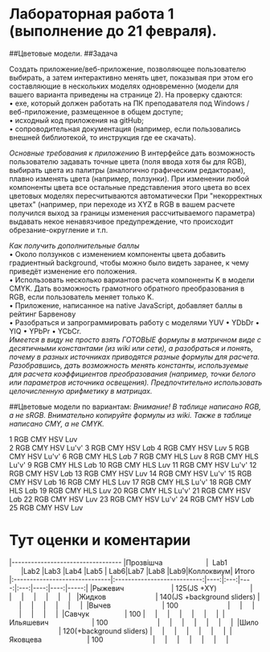 # Лабораторная работа 1 (выполнение до 21 февраля).

##Цветовые модели.
##Задача

Создать приложение/веб-приложение, позволяющее пользователю  выбирать, а затем интерактивно менять цвет, показывая при этом его составляющие в нескольких моделях одновременно (модели для вашего варианта приведены на странице 2).
На проверку сдаются:      
• exe, который должен работать на ПК преподавателя под Windows /веб-приложение, размещенное в общем доступе;     
• исходный код приложения на gitHub;    
• сопроводительная документация (например, если пользовались внешней библиотекой, то инструкция где ее скачать).

*Основные требования к приложению*
В интерфейсе дать возможность пользователю задавать точные цвета (поля ввода хотя бы для RGB), выбирать цвета из палитры (аналогично графическим редакторам), плавно изменять цвета (например, ползунки).
При изменении любой компоненты цвета все остальные представления этого цвета во всех цветовых моделях пересчитываются автоматически
При "некорректных цветах" (например, при переходе из XYZ в RGB в вашем расчете получился выход за границы изменения рассчитываемого параметра) выдавать некое ненавязчивое предупреждение, что происходит обрезание-округление и т.п.

*Как получить дополнительные баллы*     
•	Около ползунков с изменением компоненты цвета добавить градиентный background, чтобы можно было видеть заранее, к чему приведёт изменение его положения.     
•	Использовать несколько вариантов расчета компоненты K в модели CMYK. Дать возможность грамотного обратного преобразования в RGB, если пользователь меняет только K.     
•	Приложение, написанное на native JavaScript, добавляет баллы в рейтинг Барвенову      
•	Разобраться и запрограммировать работу с  моделями YUV • YDbDr • YIQ  • YPbPr  • YCbCr.      
_Имеется в виду не просто взять ГОТОВЫЕ формулы в матричном виде с десятичными константами (из wiki или сети), а разобраться и понять, почему в разных источниках приводятся разные формулы для расчета. Разобравшись, дать возможность менять константы, используемые для расчета коэффициентов преобразования (например, точки белого или параметров источника освещения). Предпочтительно использовать целочисленную арифметику в матрицах._

##Цветовые модели по вариантам:
*Внимание! В таблице написано RGB, а не sRGB. Внимательно копируйте формулы из wiki. Также в таблице написано CMY, а не CMYK.*

1	RGB	CMY	HSV	L*u*v     
2	RGB	CMY	HSV	Lu'v'
3	RGB	CMY	HSV	L*a*b
4	RGB	CMY	HSV	L*u*v
5	RGB	CMY	HSV	Lu'v'
6	RGB	CMY	HLS	L*a*b
7	RGB	CMY	HLS	L*u*v
8	RGB	CMY	HLS	Lu'v'
9	RGB	CMY	HLS	L*a*b
10	RGB	CMY	HLS	L*u*v
11	RGB	CMY	HSV	Lu'v'
12	RGB	CMY	HSV	L*a*b
13	RGB	CMY	HSV	L*u*v
14	RGB	CMY	HSV	Lu'v'
15	RGB	CMY	HSV	L*a*b
16	RGB	CMY	HLS	L*u*v
17	RGB	CMY	HLS	Lu'v'
18	RGB	CMY	HLS	L*a*b
19	RGB	CMY	HLS	L*u*v
20	RGB	CMY	HLS	Lu'v'
21	RGB	CMY	HSV	L*a*b
22	RGB	CMY	HSV	L*u*v
23	RGB	CMY	HSV	Lu'v'
24	RGB	CMY	HSV	L*a*b
25	RGB	CMY	HSV	L*u*v

# Тут оценки и коментарии


|----------------------------------
|Прозвішча                      |  Lab1                       |Lab2 |Lab3 |Lab4 |Lab5 | Lab6|Lab7 |Lab8 |Lab9|Коллоквиум| Итого
|:------------------------------|:---------------------------:|----:|:---:|----:|:---:|----:|----:|-----:|
|Рыжевич                        | 125(JS +XY)                 |     |     |     |     |     |     |  
|Жидков                         | 140(JS +background sliders) |     |     |     |     |     |     |  
|Вычев                          | 100                         |     |     |     |     |     |     |  
|Савчук                         | 100                         |     |     |     |     |     |     |  
|Ильяшевич                      | 100                         |     |     |     |     |     |     |  
|Шило                           | 120(+background sliders)    |     |     |     |     |     |     |  
|Яковцева                       | 100                         |     |     |     |     |     |     |  
